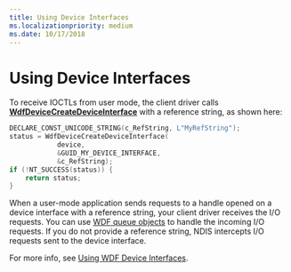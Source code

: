 ```yaml
---
title: Using Device Interfaces
ms.localizationpriority: medium
ms.date: 10/17/2018
---
```


# Using Device Interfaces

To receive IOCTLs from user mode, the client driver calls [**WdfDeviceCreateDeviceInterface**](https://docs.microsoft.com/windows-hardware/drivers/ddi/wdfdevice/nf-wdfdevice-wdfdevicecreatedeviceinterface) with a reference string, as shown here:

```cpp
DECLARE_CONST_UNICODE_STRING(c_RefString, L"MyRefString");
status = WdfDeviceCreateDeviceInterface(
            device, 
            &GUID_MY_DEVICE_INTERFACE, 
            &c_RefString);
if (!NT_SUCCESS(status)) {
    return status;
}
```

When a user-mode application sends requests to a handle opened on a device interface with a reference string, your client driver receives the I/O requests.  You can use [WDF queue objects](../wdf/framework-queue-objects.md) to handle the incoming I/O requests.  If you do not provide a reference string, NDIS intercepts I/O requests sent to the device interface.

For more info, see [Using WDF Device Interfaces](../wdf/using-device-interfaces.md).
